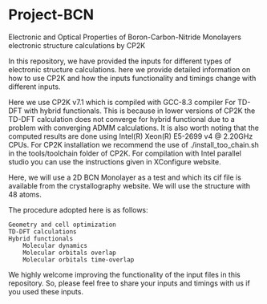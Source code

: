 # Project-BCN
Electronic and Optical Properties of Boron-Carbon-Nitride Monolayers
electronic structure calculations by CP2K  

In this repository, we have provided the inputs for different types of electronic structure calculations. here we provide detailed information on how to use CP2K and how the inputs functionality and timings change with different inputs.

Here we use CP2K v7.1 which is compiled with GCC-8.3 compiler For TD-DFT with hybrid functionals. This is because in lower versions of CP2K the TD-DFT calculation does not converge for hybrid functional due to a problem with converging ADMM calculations. It is also worth noting that the computed results are done using Intel(R) Xeon(R) E5-2699 v4 @ 2.20GHz CPUs. For CP2K installation we recommend the use of ./install_too_chain.sh in the tools/toolchain folder of CP2K. For compilation with Intel parallel studio you can use the instructions given in XConfigure website.

Here, we will use a 2D BCN Monolayer as a test and which its cif file is available from the crystallography website. We will use the structure with 48 atoms.

The procedure adopted here is as follows:


    Geometry and cell optimization
    TD-DFT calculations
    Hybrid functionals
        Molecular dynamics
        Molecular orbitals overlap
        Molecular orbitals time-overlap

We highly welcome improving the functionality of the input files in this repository. So, please feel free to share your inputs and timings with us if you used these inputs.
